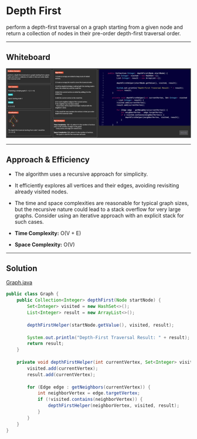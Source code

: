 # Depth First

perform a depth-first traversal on a graph starting from a given node and return a collection of nodes in their pre-order depth-first traversal order.

---

## Whiteboard

![CC38.jpg](img%2FCC38.jpg)

---

## Approach & Efficiency

- The algorithm uses a recursive approach for simplicity.
- It efficiently explores all vertices and their edges, avoiding revisiting already visited nodes.
- The time and space complexities are reasonable for typical graph sizes, but the recursive nature could lead to a stack overflow for very large graphs. Consider using an iterative approach with an explicit stack for such cases.


- **Time Complexity:** O(V + E)
- **Space Complexity:** O(V)

---

## Solution

[Graph.java](app%2Fsrc%2Fmain%2Fjava%2Fgraphs%2FGraph.java)

```java
public class Graph {
    public Collection<Integer> depthFirst(Node startNode) {
        Set<Integer> visited = new HashSet<>();
        List<Integer> result = new ArrayList<>();

        depthFirstHelper(startNode.getValue(), visited, result);

        System.out.println("Depth-First Traversal Result: " + result);
        return result;
    }

    private void depthFirstHelper(int currentVertex, Set<Integer> visited, List<Integer> result) {
        visited.add(currentVertex);
        result.add(currentVertex);

        for (Edge edge : getNeighbors(currentVertex)) {
            int neighborVertex = edge.targetVertex;
            if (!visited.contains(neighborVertex)) {
                depthFirstHelper(neighborVertex, visited, result);
            }
        }
    }
}
```